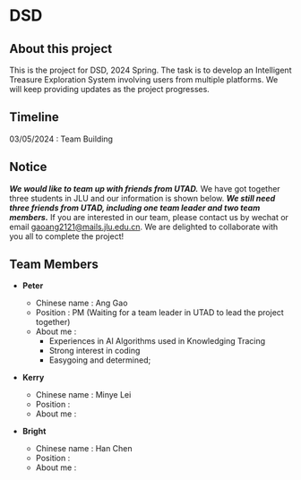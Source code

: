 # DSD 
## About this project
This is the project for DSD, 2024 Spring. The task is to develop an Intelligent Treasure Exploration System involving users from multiple platforms. We will keep providing updates as the project progresses.

## Timeline
03/05/2024 : Team Building

## Notice
*__We would like to team up with friends from UTAD.__* We have got together three students in JLU and our information is shown below. *__We still need three friends from UTAD, including one team leader and two team members.__* If you are interested in our team, please contact us by wechat or email gaoang2121@mails.jlu.edu.cn. We are delighted to collaborate with you all to complete the project!

## Team Members
+ __Peter__
  + Chinese name : Ang Gao
  + Position : PM (Waiting for a team leader in UTAD to lead the project together)
  + About me : 
    + Experiences in AI Algorithms used in Knowledging Tracing
    + Strong interest in coding
    + Easygoing and determined;
    
+ __Kerry__
  + Chinese name : Minye Lei
  + Position :
  + About me :

+ __Bright__
  + Chinese name : Han Chen
  + Position :
  + About me :
  
